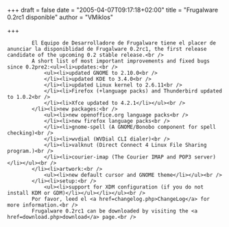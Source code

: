 
+++
draft = false
date = "2005-04-07T09:17:18+02:00"
title = "Frugalware 0.2rc1 disponible"
author = "VMiklos"

+++

            El Equipo de Desarrolladore de Frugalware tiene el placer de anunciar la disponiblidad de Frugalware 0.2rc1, the first release candidate of the upcoming 0.2 stable release.<br />
            A short list of most important improvements and fixed bugs since 0.2pre2:<ul><li>updates:<br />
                <ul><li>updated GNOME to 2.10.0<br />
                </li><li>updated KDE to 3.4.0<br />
                </li><li>updated Linux kernel to 2.6.11<br />
                </li><li>Firefox (+language packs) and Thunderbird updated to 1.0.2<br />
                </li><li>Xfce updated to 4.2.1</li></ul><br />
            </li><li>new packages:<br />
                <ul><li>new openoffice.org language packs<br />
                </li><li>new firefox language packs<br />
                </li><li>gnome-spell (A GNOME/Bonobo component for spell checking)<br />
                </li><li>wvdial (WVDial CLI dialer)<br />
                </li><li>valknut (Direct Connect 4 Linux File Sharing program.)<br />
                </li><li>courier-imap (The Courier IMAP and POP3 server)</li></ul><br />
            </li><li>artwork:<br />
                <ul><li>new default cursor and GNOME theme</li></ul><br />
            </li><li>setup:<br />
                <ul><li>support for XDM configuration (if you do not install KDM or GDM)</li></ul></li></ul><br />
            Por favor, leed el <a href=changelog.php>ChangeLog</a> for more information.<br />
            Frugalware 0.2rc1 can be downloaded by visiting the <a href=download.php>download</a> page.<br />
            
        